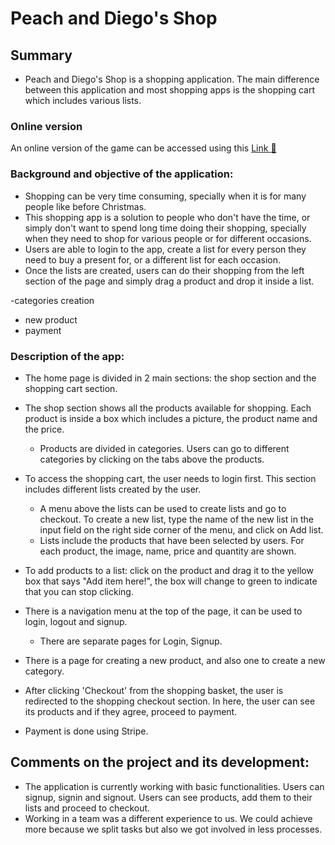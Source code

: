 # Peach and Diego's Shop

## Summary
- Peach and Diego's Shop is a shopping application. The main difference between this application and most shopping apps is the shopping cart which includes various lists.

### Online version
An online version of the game can be accessed using this  [Link  :link:](https://peach-diego-shop.herokuapp.com/)

### Background and objective of the application:
- Shopping can be very time consuming, specially when it is for many people like before Christmas.
- This shopping app is a solution to people who don't have the time, or simply don't want to spend long time doing their shopping, specially when they need to shop for various people or for different occasions.
- Users are able to login to the app, create a list for every person they need to buy a present for, or a different list for each occasion.
- Once the lists are created, users can do their shopping from the left section of the page and simply drag a product and drop it inside a list.

-categories creation
- new product
- payment


### Description of the app:
* The home page is divided in 2 main sections: the shop section and the shopping cart section.
* The shop section shows all the products available for shopping. Each product is inside a box which includes a picture, the product name and the price.
  - Products are divided in categories. Users can go to different categories by clicking on the tabs above the products.
* To access the shopping cart, the user needs to login first. This section includes different lists created by the user.
  - A menu above the lists can be used to create lists and go to checkout. To create a new list, type the name of the new list in the input field on the right side corner of the menu, and click on Add list.
  - Lists include the products that have been selected by users. For each product, the image, name, price and quantity are shown.

* To add products to a list: click on the product and drag it to the yellow box that says "Add item here!", the box will change to green to indicate that you can stop clicking.

* There is a navigation menu at the top of the page, it can be used to login, logout and signup.
  - There are separate pages for Login, Signup.

* There is a page for creating a new product, and also one to create a new category.

* After clicking 'Checkout' from the shopping basket, the user is redirected to the shopping checkout section. In here, the user can see its products and if they agree, proceed to payment.

* Payment is done using Stripe.


## Comments on the project and its development:
* The application is currently working with basic functionalities. Users can signup, signin and signout. Users can see products, add them to their lists and proceed to checkout.
* Working in a team was a different experience to us. We could achieve more because we split tasks but also we got involved in less processes.
